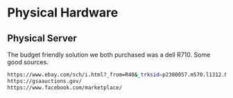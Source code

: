 # Physical Hardware

## Physical Server 

The budget friendly solution we both purchased was a dell R710. Some good sources. 

```bash
https://www.ebay.com/sch/i.html?_from=R40&_trksid=p2380057.m570.l1312.R2.TR0.TRC0.A0.H1.X.TRS2&_nkw=dell+r710&_sacat=0
https://gsaauctions.gov/
https://www.facebook.com/marketplace/
```









